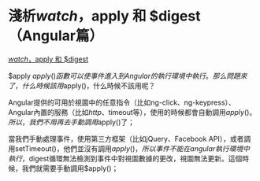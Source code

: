 # 淺析$watch ，$apply 和 $digest （Angular篇）

[$watch ，$apply 和 $digest](https://www.itdaan.com/tw/76549d406f14aa904f4ce5b5b02f2658)


$apply
$apply()函數可以使事件進入到Angular的執行環境中執行。那么問題來了，什么時候該用$apply()，什么時候不該用呢？

Angular提供的可用於視圖中的任意指令（比如ng-click、ng-keypress）、Angular內置的服務（比如$http、$timeout等），使用的時候都會自動調用$apply()。所以，我們不用再去手動調用$apply()了；

當我們手動處理事件，使用第三方框架（比如jQuery、Facebook API），或者調用setTimeout()，他們並沒有調用$apply()，所以事件不能在angular執行環境中執行，$digest循環無法檢測到事件中對視圖數據的更改，視圖無法更新。這個時候，我們就需要手動調用$apply()；



